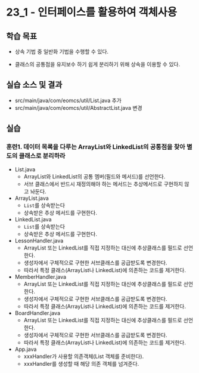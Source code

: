# 23_1 - 인터페이스를 활용하여 객체사용
## 학습 목표

- 상속 기법 중 일반화 기법을 수행할 수 있다.
   
- 클래스의 공통점을 유지보수 하기 쉽게 분리하기 위해 상속을 이용할 수 있다.


## 실습 소스 및 결과

- src/main/java/com/eomcs/util/List.java 추가
- src/main/java/com/eomcs/util/AbstractList.java 변경

## 실습

### 훈련1. 데이터 목록을 다루는 ArrayList와 LinkedList의 공통점을 찾아 별도의 클래스로 분리하라

- List.java
    - ArrayList와 LinkedList의 공통 멤버(필드와 메서드)를 선언한다.
    - 서브 클래스에서 반드시 재정의해야 하는 메서드는 추상메서드로 구현하지 않고 놔둔다.
- ArrayList.java
    - `List`를 상속받는다
    - 상속받은 추상 메서드를 구현한다. 
- LinkedList.java
    - `List`를 상속받는다
    - 상속받은 추상 메서드를 구현한다. 
- LessonHandler.java
    - ArrayList 또는 LinkedList를 직접 지정하는 대신에 추상클래스를 필드로 선언한다.
    - 생성자에서 구체적으로 구현한 서브클래스를 공급받도록 변경한다.
    - 따라서 특정 클래스(ArrayList나 LinkedList)에 의존하는 코드를 제거한다.
- MemberHandler.java
    - ArrayList 또는 LinkedList를 직접 지정하는 대신에 추상클래스를 필드로 선언한다.
    - 생성자에서 구체적으로 구현한 서브클래스를 공급받도록 변경한다.
    - 따라서 특정 클래스(ArrayList나 LinkedList)에 의존하는 코드를 제거한다.
- BoardHandler.java
    - ArrayList 또는 LinkedList를 직접 지정하는 대신에 추상클래스를 필드로 선언한다.
    - 생성자에서 구체적으로 구현한 서브클래스를 공급받도록 변경한다.
    - 따라서 특정 클래스(ArrayList나 LinkedList)에 의존하는 코드를 제거한다.
- App.java
    - xxxHandler가 사용할 의존객체(List 객체를 준비한다).
    - xxxHandler를 생성할 때 해당 의존 객체를 넘겨준다.
